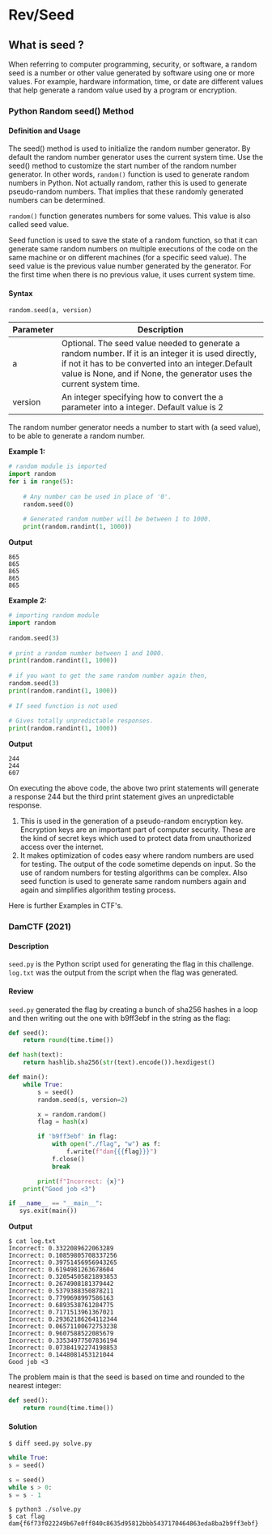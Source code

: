 # **Rev/Seed**
## **What is seed ?**
When referring to computer programming, security, or software, a random seed is a number or other value generated by software using one or more values. For example, hardware information, time, or date are different values that help generate a random value used by a program or encryption. 

### Python Random seed() Method


#### **Definition and Usage**
The seed() method is used to initialize the random number generator. By default the random number generator uses the current system time. Use the seed() method to customize the start number of the random number generator. In other words, `random()` function is used to generate random numbers in Python. Not actually random, rather this is used to generate pseudo-random numbers. That implies that these randomly generated numbers can be determined.

`random()` function generates numbers for some values. This value is also called seed value.

Seed function is used to save the state of a random function, so that it can generate same random numbers on multiple executions of the code on the same machine or on different machines (for a specific seed value). The seed value is the previous value number generated by the generator. For the first time when there is no previous value, it uses current system time.

#### **Syntax**

```
random.seed(a, version)
```

| Parameter  | Description  | 
| -------- | -------- |
| a     | Optional. The seed value needed to generate a random number. If it is an integer it is used directly, if not it has to be converted into an integer.Default value is None, and if None, the generator uses the current system time.     | 
| version     | An integer specifying how to convert the a parameter into a integer. Default value is 2     |


The random number generator needs a number to start with (a seed value), to be able to generate a random number.

**Example 1:**
```py
# random module is imported
import random 
for i in range(5):
  
    # Any number can be used in place of '0'.
    random.seed(0)
  
    # Generated random number will be between 1 to 1000.
    print(random.randint(1, 1000))  
```
**Output**
```
865
865
865
865
865
```

**Example 2:**
```py
# importing random module
import random
  
random.seed(3)
  
# print a random number between 1 and 1000.
print(random.randint(1, 1000))
  
# if you want to get the same random number again then,
random.seed(3) 
print(random.randint(1, 1000))
  
# If seed function is not used
  
# Gives totally unpredictable responses.
print(random.randint(1, 1000))
```
**Output**
```
244
244
607
```
On executing the above code, the above two print statements will generate a response 244 but the third print statement gives an unpredictable response.

1. This is used in the generation of a pseudo-random encryption key. Encryption keys are an important part of computer security. These are the kind of secret keys which used to protect data from unauthorized access over the internet.
2. It makes optimization of codes easy where random numbers are used for testing. The output of the code sometime depends on input. So the use of random numbers for testing algorithms can be complex. Also seed function is used to generate same random numbers again and again and simplifies algorithm testing process.

Here is further Examples in CTF's.

### **DamCTF (2021)**

#### **Description**
`seed.py` is the Python script used for generating the flag in this challenge. `log.txt` was the output from the script when the flag was generated.

#### **Review**

`seed.py` generated the flag by creating a bunch of sha256 hashes in a loop and then writing out the one with b9ff3ebf in the string as the flag:
```py
def seed():
    return round(time.time())

def hash(text):
    return hashlib.sha256(str(text).encode()).hexdigest()

def main():
    while True:
        s = seed()
        random.seed(s, version=2)

        x = random.random()
        flag = hash(x)

        if 'b9ff3ebf' in flag:
            with open("./flag", "w") as f:
                f.write(f"dam{{{flag}}}")
            f.close()
            break

        print(f"Incorrect: {x}")
    print("Good job <3")

if __name__ == "__main__":
   sys.exit(main())
```
**Output**
```
$ cat log.txt                            
Incorrect: 0.3322089622063289
Incorrect: 0.10859805708337256
Incorrect: 0.39751456956943265
Incorrect: 0.6194981263678604
Incorrect: 0.32054505821893853
Incorrect: 0.2674908181379442
Incorrect: 0.5379388350878211
Incorrect: 0.7799698997586163
Incorrect: 0.6893538761284775
Incorrect: 0.7171513961367021
Incorrect: 0.29362186264112344
Incorrect: 0.06571100672753238
Incorrect: 0.9607588522085679
Incorrect: 0.33534977507836194
Incorrect: 0.07384192274198853
Incorrect: 0.1448081453121044
Good job <3
```
The problem main is that the seed is based on time and rounded to the nearest integer:
```py
def seed():
    return round(time.time())
```
#### **Solution**

```
$ diff seed.py solve.py
```
```py
while True:
s = seed()

s = seed()
while s > 0:
s = s - 1
```
```
$ python3 ./solve.py
$ cat flag 
dam{f6f73f022249b67e0ff840c8635d95812bbb5437170464863eda8ba2b9ff3ebf}
```
